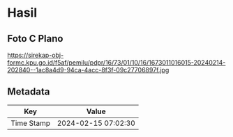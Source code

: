 # Hasil

## Foto C Plano

https://sirekap-obj-formc.kpu.go.id/f5af/pemilu/pdpr/16/73/01/10/16/1673011016015-20240214-202840--1ac8a4d9-94ca-4acc-8f3f-09c27706897f.jpg


## Metadata

| Key        | Value               |
| ---------- | ------------------- |
| Time Stamp | 2024-02-15 07:02:30 |



